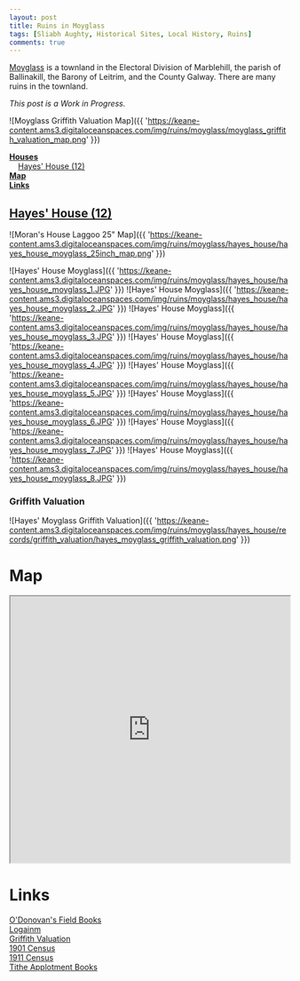 ```yaml
---
layout: post
title: Ruins in Moyglass
tags: [Sliabh Aughty, Historical Sites, Local History, Ruins]
comments: true
---
```


[Moyglass](https://www.townlands.ie/galway/leitrim/ballynakill/marblehill/moyglass/) is a townland in the Electoral Division of Marblehill, the parish of Ballinakill, the Barony of Leitrim, and the County Galway. There are many ruins in the townland.

*This post is a Work in Progress.*

![Moyglass Griffith Valuation Map]({{ 'https://keane-content.ams3.digitaloceanspaces.com/img/ruins/moyglass/moyglass_griffith_valuation_map.png' }})

**[Houses](#hayes-house-12)**  
&nbsp;&nbsp;&nbsp;&nbsp;[Hayes' House (12)](#hayes-house-12)  
**[Map](#map)**  
**[Links](#links)** 

## [Hayes' House (12)](#hayes-house-12)
![Moran's House Laggoo 25" Map]({{ 'https://keane-content.ams3.digitaloceanspaces.com/img/ruins/moyglass/hayes_house/hayes_house_moyglass_25inch_map.png' }})

![Hayes' House Moyglass]({{ 'https://keane-content.ams3.digitaloceanspaces.com/img/ruins/moyglass/hayes_house/hayes_house_moyglass_1.JPG' }})
![Hayes' House Moyglass]({{ 'https://keane-content.ams3.digitaloceanspaces.com/img/ruins/moyglass/hayes_house/hayes_house_moyglass_2.JPG' }})
![Hayes' House Moyglass]({{ 'https://keane-content.ams3.digitaloceanspaces.com/img/ruins/moyglass/hayes_house/hayes_house_moyglass_3.JPG' }})
![Hayes' House Moyglass]({{ 'https://keane-content.ams3.digitaloceanspaces.com/img/ruins/moyglass/hayes_house/hayes_house_moyglass_4.JPG' }})
![Hayes' House Moyglass]({{ 'https://keane-content.ams3.digitaloceanspaces.com/img/ruins/moyglass/hayes_house/hayes_house_moyglass_5.JPG' }})
![Hayes' House Moyglass]({{ 'https://keane-content.ams3.digitaloceanspaces.com/img/ruins/moyglass/hayes_house/hayes_house_moyglass_6.JPG' }})
![Hayes' House Moyglass]({{ 'https://keane-content.ams3.digitaloceanspaces.com/img/ruins/moyglass/hayes_house/hayes_house_moyglass_7.JPG' }})
![Hayes' House Moyglass]({{ 'https://keane-content.ams3.digitaloceanspaces.com/img/ruins/moyglass/hayes_house/hayes_house_moyglass_8.JPG' }})

### Griffith Valuation
![Hayes' Moyglass Griffith Valuation]({{ 'https://keane-content.ams3.digitaloceanspaces.com/img/ruins/moyglass/hayes_house/records/griffith_valuation/hayes_moyglass_griffith_valuation.png' }})

# Map
<iframe src="https://www.google.com/maps/d/embed?mid=1bR75ani1RryjVKXgw0gCQNonHHbb3iEd&ehbc=2E312F" width="100%" height="480"></iframe>

# Links
[O'Donovan's Field Books](http://places.webworld.org/place/46090)  
[Logainm](https://www.logainm.ie/ga/20199)  
[Griffith Valuation](http://www.askaboutireland.ie/griffith-valuation/index.xml?action=doNameSearch&PlaceID=552103&county=Galway&barony=Leitrim&parish=Ballynakill&townland=%3Cb%3EMoyglass%3C/b%3E)  
[1901 Census](http://www.census.nationalarchives.ie/pages/1901/Galway/Marble_Hill/Moyglass/)  
[1911 Census](http://www.census.nationalarchives.ie/pages/1911/Galway/Marblehill/Moyglass/)  
[Tithe Applotment Books](http://titheapplotmentbooks.nationalarchives.ie/search/tab/results.jsp?county=Galway&parish=Ballynakill&townland=Moyglass&search=Search)  